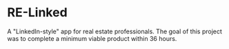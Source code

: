 # RE-Linked
A "LinkedIn-style" app for real estate professionals. The goal of this project was to complete a minimum viable product within 36 hours.
